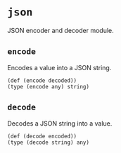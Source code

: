 # `json`

JSON encoder and decoder module.

## `encode`

Encodes a value into a JSON string.

```cloe
(def (encode decoded))
(type (encode any) string)
```

## `decode`

Decodes a JSON string into a value.

```cloe
(def (decode encoded))
(type (decode string) any)
```
